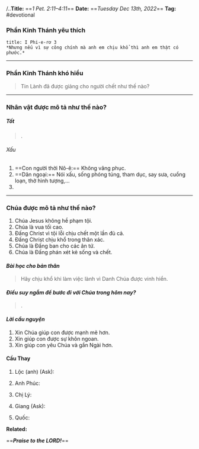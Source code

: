 /..**Title:** ==*1 Pet. 2:11–4:11*==
**Date:** ==*Tuesday Dec 13th, 2022*==
**Tag:** #devotional

### **Phần Kinh Thánh yêu thích**
```ad-bible
title: I Phi-e-rơ 3
*Nhưng nếu vì sự công chính mà anh em chịu khổ thì anh em thật có phước.*
```
----
### **Phần Kinh Thánh khó hiểu**
> Tin Lành đã được giảng cho người chết như thế nào?
----
### **Nhân vật được mô tả như thế nào?**
##### Tốt
> .
###### Xấu
1. ==Con người thời Nô-ê:== Không vâng phục. 
2. ==Dân ngoại:== Nói xấu, sống phóng túng, tham dục, say sưa, cuồng loạn, thờ hình tượng,...
3. 
----
### **Chúa được mô tả như thế nào?**
1. Chúa Jesus không hề phạm tội.
2. Chúa là vua tối cao.
3. Đấng Christ vì tội lỗi chịu chết một lần đủ cả.
4. Đấng Christ chịu khổ trong thân xác.
5. Chúa là Đấng ban cho các ân tứ.
6. Chúa là Đấng phán xét kẻ sống và chết.
#### *Bài học cho bản thân*
> Hãy chịu khổ khi làm việc lành vì Danh Chúa được vinh hiển.
#### *Điều suy ngẫm để bước đi với Chúa trong hôm nay?*
> .
#### *Lời cầu nguyện*
1. Xin Chúa giúp con được mạnh mẽ hơn. 
2. Xin giúp con được sự khôn ngoan.
3. Xin giúp con yêu Chúa và gần Ngài hơn.

#### Cầu Thay
1. Lộc (anh) (Ask):

2. Anh Phúc:

3. Chị Lý:

4. Giang (Ask):

5. Quốc:


**Related:**


==***Praise to the LORD!***==
